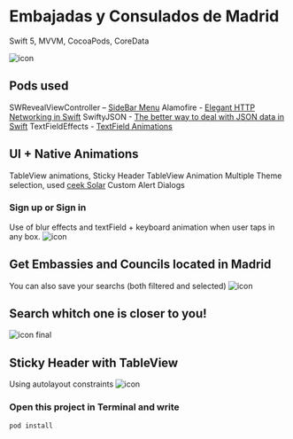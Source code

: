 # Embajadas y Consulados de Madrid
Swift 5, MVVM, CocoaPods, CoreData

![icon](https://github.com/NachoGM/Embassy/blob/master/launch.png)

## Pods used 
SWRevealViewController – [SideBar Menu](https://github.com/John-Lluch/SWRevealViewController)
Alamofire - [Elegant HTTP Networking in Swift](https://github.com/Alamofire/Alamofire)
SwiftyJSON - [The better way to deal with JSON data in Swift](https://github.com/SwiftyJSON/SwiftyJSON)
TextFieldEffects - [TextField Animations](https://goo.gl/6NyUgk)

## UI + Native Animations
TableView animations, Sticky Header TableView Animation
Multiple Theme selection, used [ceek Solar](https://github.com/ceeK/Solar)
Custom Alert Dialogs 

### Sign up or Sign in
Use of blur effects and textField + keyboard animation when user taps in any box.
![icon](https://github.com/NachoGM/Embassy/blob/master/login.png)

## Get Embassies and Councils located in Madrid
You can also save your searchs (both filtered and selected)
![icon](https://github.com/NachoGM/Embassy/blob/master/multipleTheme.png)

## Search whitch one is closer to you!
![icon](https://github.com/NachoGM/Embassy/blob/master/customSearch.png)
final
## Sticky Header with TableView
Using autolayout constraints 
![icon](https://github.com/NachoGM/Embassy/blob/master/stickyHeader.png)

### Open this project in Terminal and write
```
pod install
```
